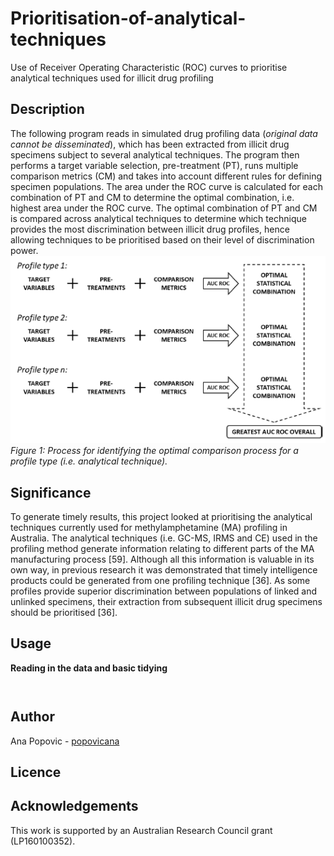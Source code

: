 # Prioritisation-of-analytical-techniques
Use of Receiver Operating Characteristic (ROC) curves to prioritise analytical techniques used for illicit drug profiling

## Description
The following program reads in simulated drug profiling data (*original data cannot be disseminated*), which has been extracted from illicit drug specimens subject to several analytical techniques. The program then performs a target variable selection, pre-treatment (PT), runs multiple comparison metrics (CM) and takes into account different rules for defining specimen populations. The area under the ROC curve is calculated for each combination of PT and CM to determine the optimal combination, i.e. highest area under the ROC curve. The optimal combination of PT and CM is compared across analytical techniques to determine which technique provides the most discrimination between illicit drug profiles, hence allowing techniques to be prioritised based on their level of discrimination power.  
![](Docs/Opt_ROC.png)  
*Figure 1: Process for identifying the optimal comparison process for a profile type (i.e. analytical technique).*

## Significance
To generate timely results, this project looked at prioritising the analytical techniques currently used for methylamphetamine (MA) profiling in Australia. The analytical techniques (i.e. GC-MS, IRMS and CE) used in the profiling method generate information relating to different parts of the MA manufacturing process [59]. Although all this information is valuable in its own way, in previous research it was demonstrated that timely intelligence products could be generated from one profiling technique [36]. As some profiles provide superior discrimination between populations of linked and unlinked specimens, their extraction from subsequent illicit drug specimens should be prioritised [36].

## Usage
**Reading in the data and basic tidying**
```{r}
```


```{r}
```


## Author 
Ana Popovic - [popovicana](https://github.com/PopovicAna)

## Licence


## Acknowledgements
This work is supported by an Australian Research Council grant (LP160100352).


